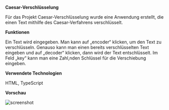 **Caesar-Verschlüsselung**

Für das Projekt Caesar-Verschlüsselung wurde eine Anwendung erstellt, die einen Text mithilfe des Caesar-Verfahrens verschlüsselt. 


**Funktionen**

Ein Text wird eingegeben. Man kann auf „encoder“ klicken, um den Text zu verschlüsseln. Genauso kann man einen bereits verschlüsselten Text eingeben und auf „decoder“ klicken, dann wird der Text entschlüsselt. Im Feld „key“ kann man eine Zahl,nden Schlüssel für die Verschiebung eingeben.


**Verwendete Technologien**

HTML,
TypeScript


**Vorschau**

![screenshot](../src/caesar/preview_caesar.png)
